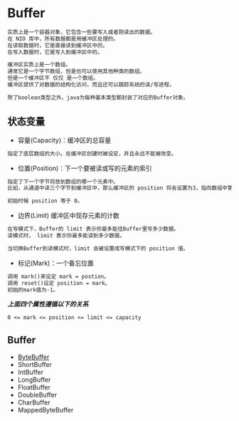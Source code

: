 # Buffer
```md
实质上是一个容器对象，它包含一些要写入或者刚读出的数据。
在 NIO 库中，所有数据都是用缓冲区处理的。
在读取数据时，它是直接读到缓冲区中的。
在写入数据时，它是写入到缓冲区中的。
```
```md
缓冲区实质上是一个数组。
通常它是一个字节数组，但是也可以使用其他种类的数组。
但是一个缓冲区不 仅仅 是一个数组。
缓冲区提供了对数据的结构化访问，而且还可以跟踪系统的读/写进程。
```
```md
除了boolean类型之外，java为每种基本类型都封装了对应的Buffer对象。
```

## 状态变量
* 容量(Capacity)：缓冲区的总容量
```md
指定了底层数组的大小。在缓冲区创建时被设定，并且永远不能被改变。
```
* 位置(Position)：下一个要被读或写的元素的索引
```md
指定了下一个字节将放到数组的哪一个元素中。
比如，从通道中读三个字节到缓冲区中，那么缓冲区的 position 将会设置为3，指向数组中第四个元素。

初始时候 position 等于 0。
```
* 边界(Limit) 缓冲区中现存元素的计数
```md
在写模式下，Buffer的 limit 表示你最多能往Buffer里写多少数据。
读模式时， limit 表示你最多能读到多少数据。

当切换Buffer到读模式时，limit 会被设置成写模式下的 position 值。
```
* 标记(Mark)：一个备忘位置
```md
调用 mark()来设定 mark = postion。
调用 reset()设定 position = mark。
初始的mark值为-1。
```
***上面四个属性遵循以下的关系***
```md
0 <= mark <= position <= limit <= capacity
```

## Buffer
* [ByteBuffer](ByteBuffer.md)
* ShortBuffer
* IntBuffer 
* LongBuffer
* FloatBuffer
* DoubleBuffer 
* CharBuffer
* MappedByteBuffer

